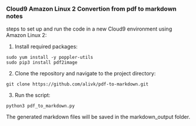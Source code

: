 ### Cloud9 Amazon Linux 2 Convertion from pdf to markdown notes
steps to set up and run the code in a new Cloud9 environment using Amazon Linux 2:

1. Install required packages:
```
sudo yum install -y poppler-utils
sudo pip3 install pdf2image
```

2. Clone the repository and navigate to the project directory:
```
git clone https://github.com/alivk/pdf-to-markdown.git
```

3. Run the script:
```
python3 pdf_to_markdown.py
```
The generated markdown files will be saved in the markdown_output folder.
